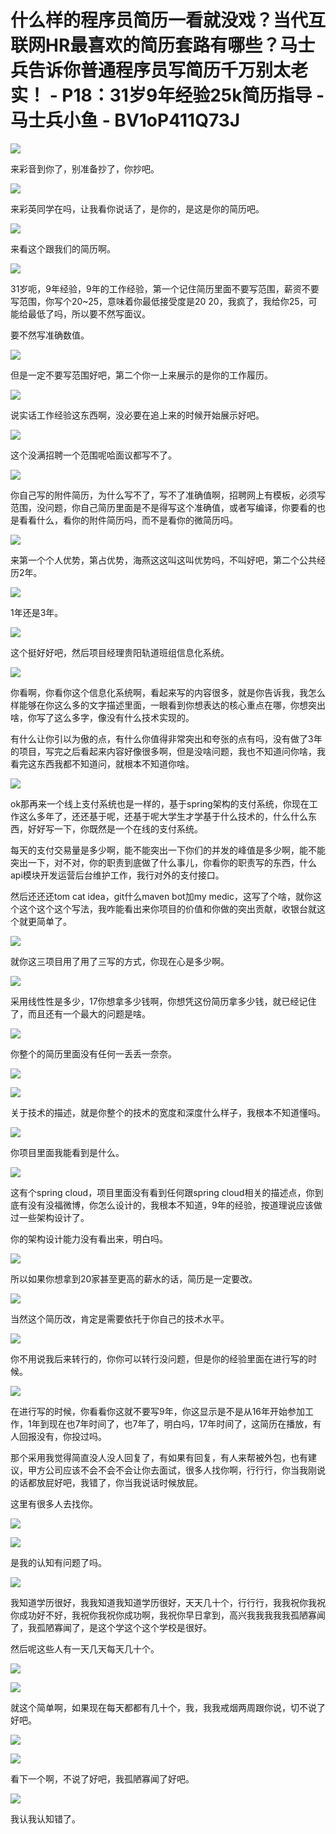# 什么样的程序员简历一看就没戏？当代互联网HR最喜欢的简历套路有哪些？马士兵告诉你普通程序员写简历千万别太老实！ - P18：31岁9年经验25k简历指导 - 马士兵小鱼 - BV1oP411Q73J

![](img/789ba978bf843f9cc9dd0e39844b43ac_0.png)

来彩音到你了，别准备抄了，你抄吧。

![](img/789ba978bf843f9cc9dd0e39844b43ac_2.png)

来彩英同学在吗，让我看你说话了，是你的，是这是你的简历吧。

![](img/789ba978bf843f9cc9dd0e39844b43ac_4.png)

来看这个跟我们的简历啊。

![](img/789ba978bf843f9cc9dd0e39844b43ac_6.png)

31岁呃，9年经验，9年的工作经验，第一个记住简历里面不要写范围，薪资不要写范围，你写个20~25，意味着你最低接受度是20 20，我疯了，我给你25，可能给最低了吗，所以要不然写面议。

要不然写准确数值。

![](img/789ba978bf843f9cc9dd0e39844b43ac_8.png)

但是一定不要写范围好吧，第二个你一上来展示的是你的工作履历。

![](img/789ba978bf843f9cc9dd0e39844b43ac_10.png)

说实话工作经验这东西啊，没必要在追上来的时候开始展示好吧。

![](img/789ba978bf843f9cc9dd0e39844b43ac_12.png)

这个没满招聘一个范围呢哈面议都写不了。

![](img/789ba978bf843f9cc9dd0e39844b43ac_14.png)

你自己写的附件简历，为什么写不了，写不了准确值啊，招聘网上有模板，必须写范围，没问题，你自己简历里面是不是得写这个准确值，或者写编译，你要看的也是看看什么，看你的附件简历吗，而不是看你的微简历吗。



![](img/789ba978bf843f9cc9dd0e39844b43ac_16.png)

来第一个个人优势，第占优势，海燕这这叫这叫优势吗，不叫好吧，第二个公共经历2年。

![](img/789ba978bf843f9cc9dd0e39844b43ac_18.png)

1年还是3年。

![](img/789ba978bf843f9cc9dd0e39844b43ac_20.png)

这个挺好好吧，然后项目经理贵阳轨道班组信息化系统。

![](img/789ba978bf843f9cc9dd0e39844b43ac_22.png)

你看啊，你看你这个信息化系统啊，看起来写的内容很多，就是你告诉我，我怎么样能够在你这么多的文字描述里面，一眼看到你想表达的核心重点在哪，你想突出啥，你写了这么多字，像没有什么技术实现的。

有什么让你引以为傲的点，有什么你值得非常突出和夸张的点有吗，没有做了3年的项目，写完之后看起来内容好像很多啊，但是没啥问题，我也不知道问你啥，我看完这东西我都不知道问，就根本不知道你啥。



![](img/789ba978bf843f9cc9dd0e39844b43ac_24.png)

ok那再来一个线上支付系统也是一样的，基于spring架构的支付系统，你现在工作这么多年了，还还基于呢，还基于呢大学生才学基于什么技术的，什么什么东西，好好写一下，你既然是一个在线的支付系统。

每天的支付交易量是多少啊，能不能突出一下你们的并发的峰值是多少啊，能不能突出一下，对不对，你的职责到底做了什么事儿，你看你的职责写的东西，什么api模块开发运营后台维护工作，我行对外的支付接口。

然后还还还tom cat idea，git什么maven bot加my medic，这写了个啥，就你这个这个这个这个写法，我咋能看出来你项目的价值和你做的突出贡献，收银台就这个就更简单了。



![](img/789ba978bf843f9cc9dd0e39844b43ac_26.png)

就你这三项目用了用了三写的方式，你现在心是多少啊。

![](img/789ba978bf843f9cc9dd0e39844b43ac_28.png)

采用线性性是多少，17你想拿多少钱啊，你想凭这份简历拿多少钱，就已经记住了，而且还有一个最大的问题是啥。



![](img/789ba978bf843f9cc9dd0e39844b43ac_30.png)

你整个的简历里面没有任何一丢丢一奈奈。

![](img/789ba978bf843f9cc9dd0e39844b43ac_32.png)

![](img/789ba978bf843f9cc9dd0e39844b43ac_33.png)

关于技术的描述，就是你整个的技术的宽度和深度什么样子，我根本不知道懂吗。

![](img/789ba978bf843f9cc9dd0e39844b43ac_35.png)

你项目里面我能看到是什么。

![](img/789ba978bf843f9cc9dd0e39844b43ac_37.png)

这有个spring cloud，项目里面没有看到任何跟spring cloud相关的描述点，你到底有没有没福微博，你怎么设计的，我根本不知道，9年的经验，按道理说应该做过一些架构设计了。

你的架构设计能力没有看出来，明白吗。

![](img/789ba978bf843f9cc9dd0e39844b43ac_39.png)

所以如果你想拿到20家甚至更高的薪水的话，简历是一定要改。

![](img/789ba978bf843f9cc9dd0e39844b43ac_41.png)

当然这个简历改，肯定是需要依托于你自己的技术水平。

![](img/789ba978bf843f9cc9dd0e39844b43ac_43.png)

你不用说我后来转行的，你你可以转行没问题，但是你的经验里面在进行写的时候。

![](img/789ba978bf843f9cc9dd0e39844b43ac_45.png)

在进行写的时候，你看看你这就不要写9年，你这显示是不是从16年开始参加工作，1年到现在也7年时间了，也7年了，明白吗，17年时间了，这简历在播放，有人回报没有，你投过吗。

那个采用我觉得简直没人没人回复了，有如果有回复，有人来帮被外包，也有建议，甲方公司应该不会不会不会让你去面试，很多人找你啊，行行行，你当我刚说的话都放屁好吧，我错了，你当我说话时候放屁。

这里有很多人去找你。

![](img/789ba978bf843f9cc9dd0e39844b43ac_47.png)

![](img/789ba978bf843f9cc9dd0e39844b43ac_48.png)

是我的认知有问题了吗。

![](img/789ba978bf843f9cc9dd0e39844b43ac_50.png)

我知道学历很好，我我知道我知道学历很好，天天几十个，行行行，我我祝你我祝你成功好不好，我祝你我祝你成功啊，我祝你早日拿到，高兴我我我我我孤陋寡闻了，我孤陋寡闻了，是这个学这个这个学校是很好。

然后呢这些人有一天几天每天几十个。

![](img/789ba978bf843f9cc9dd0e39844b43ac_52.png)

![](img/789ba978bf843f9cc9dd0e39844b43ac_53.png)

就这个简单啊，如果现在每天都都有几十个，我，我我戒烟两周跟你说，切不说了好吧。

![](img/789ba978bf843f9cc9dd0e39844b43ac_55.png)

![](img/789ba978bf843f9cc9dd0e39844b43ac_56.png)

看下一个啊，不说了好吧，我孤陋寡闻了好吧。

![](img/789ba978bf843f9cc9dd0e39844b43ac_58.png)

我认我认知错了。